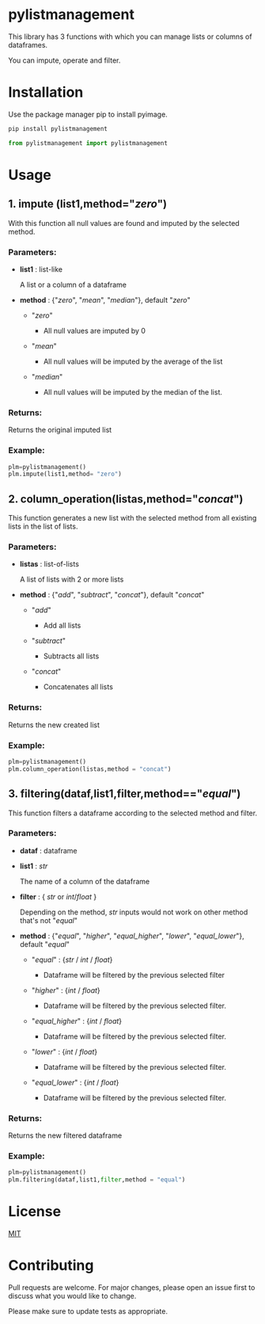 # pylistmanagement
This library has 3 functions with which you can manage lists or columns of dataframes.

You can impute, operate and filter.

# Installation
Use the package manager pip to install pyimage.

```python
pip install pylistmanagement

from pylistmanagement import pylistmanagement
``` 

# Usage
## **1. impute** (list1,method="_zero_")

With this function all null values are found and imputed by the selected method.


### ****Parameters****:
  - **list1** : list-like
  
      A list or a column of a dataframe 
  - **method** : {"_zero_", "_mean_", "_median_"}, default "_zero_"

    - "_zero_"
     
        - All null values are imputed by 0
        
    - "_mean_"
     
        - All null values will be imputed by the average of the list
        
    - "_median_"
     
        - All null values will be imputed by the median of the list.
      
### ****Returns****:

Returns the original imputed list

### ****Example****:

``` python
plm=pylistmanagement()
plm.impute(list1,method= "zero")
```

## **2. column_operation**(listas,method="_concat_")

This function generates a new list with the selected method from all existing lists in the list of lists.

### ****Parameters****:
  - **listas** : list-of-lists
  
      A list of lists with 2 or more lists  

  - **method** : {"_add_", "_subtract_", "_concat_"}, default "_concat_"

    - "_add_"
     
        - Add all lists
  
    - "_subtract_"
     
        - Subtracts all lists
  
    - "_concat_"
     
        - Concatenates all lists

### ****Returns****:

Returns the new created list

### ****Example****:

``` python
plm=pylistmanagement()
plm.column_operation(listas,method = "concat")
```

## **3. filtering**(dataf,list1,filter,method=="_equal_")
This function filters a dataframe according to the selected method and filter. 

### ****Parameters****:
  - **dataf** : dataframe
  
  - **list1** : _str_
  
      The name of a column of the dataframe
  - **filter** : { _str_ or _int_/_float_ }
  
      Depending on the method, _str_ inputs would not work on other method that's not "_equal_"
  - **method** :  {"_equal_", "_higher_", "_equal_higher_", "_lower_", "_equal_lower_"}, default "_equal_"

    - "_equal_" : {_str_ / _int_ / _float_}
     
        - Dataframe will be filtered by the previous selected filter
  
    - "_higher_" : {_int_ / _float_}
     
        - Dataframe will be filtered by the previous selected filter.
  
    - "_equal_higher_" : {_int_ / _float_}
     
        - Dataframe will be filtered by the previous selected filter.
  
    - "_lower_" : {_int_ / _float_}
     
        - Dataframe will be filtered by the previous selected filter.
  
    - "_equal_lower_" : {_int_ / _float_}
     
        - Dataframe will be filtered by the previous selected filter. 


### ****Returns****:
Returns the new filtered dataframe

### ****Example****:

``` python
plm=pylistmanagement()
plm.filtering(dataf,list1,filter,method = "equal")
```

# License
[MIT](https://choosealicense.com/licenses/mit/)


# Contributing

Pull requests are welcome. For major changes, please open an issue first to discuss what you would like to change.

Please make sure to update tests as appropriate.